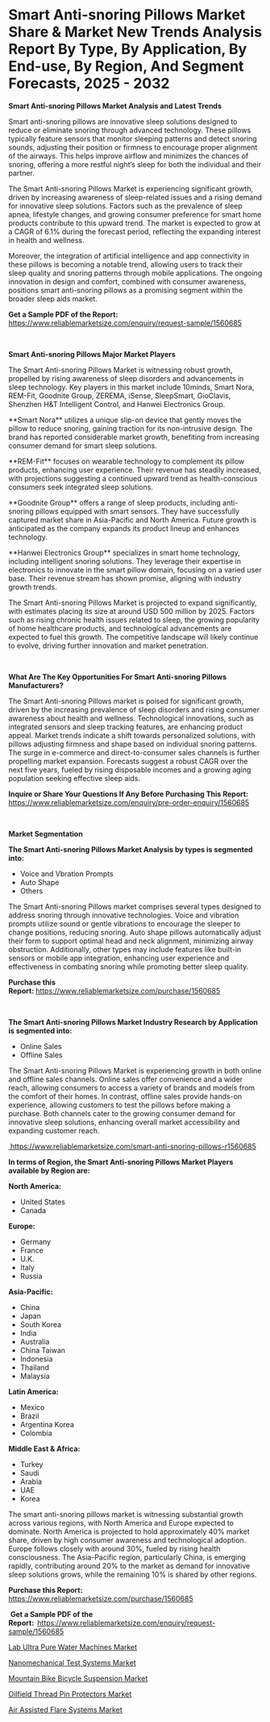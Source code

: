 <p><h1>Smart Anti-snoring Pillows Market Share & Market New Trends Analysis Report By Type, By Application, By End-use, By Region, And Segment Forecasts, 2025 - 2032</h1></p><p><strong>Smart Anti-snoring Pillows Market Analysis and Latest Trends</strong></p>
<p><p>Smart anti-snoring pillows are innovative sleep solutions designed to reduce or eliminate snoring through advanced technology. These pillows typically feature sensors that monitor sleeping patterns and detect snoring sounds, adjusting their position or firmness to encourage proper alignment of the airways. This helps improve airflow and minimizes the chances of snoring, offering a more restful night’s sleep for both the individual and their partner.</p><p>The Smart Anti-snoring Pillows Market is experiencing significant growth, driven by increasing awareness of sleep-related issues and a rising demand for innovative sleep solutions. Factors such as the prevalence of sleep apnea, lifestyle changes, and growing consumer preference for smart home products contribute to this upward trend. The market is expected to grow at a CAGR of 6.1% during the forecast period, reflecting the expanding interest in health and wellness. </p><p>Moreover, the integration of artificial intelligence and app connectivity in these pillows is becoming a notable trend, allowing users to track their sleep quality and snoring patterns through mobile applications. The ongoing innovation in design and comfort, combined with consumer awareness, positions smart anti-snoring pillows as a promising segment within the broader sleep aids market.</p></p>
<p><strong>Get a Sample PDF of the Report:&nbsp;</strong> <a href="https://www.reliablemarketsize.com/enquiry/request-sample/1560685?utm_campaign=1879&utm_medium=2&utm_source=Github&utm_content=ia&utm_term=28022025&utm_id=smart-anti-snoring-pillows">https://www.reliablemarketsize.com/enquiry/request-sample/1560685</a></p>
<p>&nbsp;</p>
<p><strong>Smart Anti-snoring Pillows Major Market Players</strong></p>
<p><p>The Smart Anti-snoring Pillows Market is witnessing robust growth, propelled by rising awareness of sleep disorders and advancements in sleep technology. Key players in this market include 10minds, Smart Nora, REM-Fit, Goodnite Group, ZEREMA, iSense, SleepSmart, GioClavis, Shenzhen H&T Intelligent Control, and Hanwei Electronics Group.</p><p>**Smart Nora** utilizes a unique slip-on device that gently moves the pillow to reduce snoring, gaining traction for its non-intrusive design. The brand has reported considerable market growth, benefiting from increasing consumer demand for smart sleep solutions. </p><p>**REM-Fit** focuses on wearable technology to complement its pillow products, enhancing user experience. Their revenue has steadily increased, with projections suggesting a continued upward trend as health-conscious consumers seek integrated sleep solutions.</p><p>**Goodnite Group** offers a range of sleep products, including anti-snoring pillows equipped with smart sensors. They have successfully captured market share in Asia-Pacific and North America. Future growth is anticipated as the company expands its product lineup and enhances technology.</p><p>**Hanwei Electronics Group** specializes in smart home technology, including intelligent snoring solutions. They leverage their expertise in electronics to innovate in the smart pillow domain, focusing on a varied user base. Their revenue stream has shown promise, aligning with industry growth trends.</p><p>The Smart Anti-snoring Pillows Market is projected to expand significantly, with estimates placing its size at around USD 500 million by 2025. Factors such as rising chronic health issues related to sleep, the growing popularity of home healthcare products, and technological advancements are expected to fuel this growth. The competitive landscape will likely continue to evolve, driving further innovation and market penetration.</p></p>
<p>&nbsp;</p>
<p><strong>What Are The Key Opportunities For Smart Anti-snoring Pillows Manufacturers?</strong></p>
<p><p>The Smart Anti-snoring Pillows market is poised for significant growth, driven by the increasing prevalence of sleep disorders and rising consumer awareness about health and wellness. Technological innovations, such as integrated sensors and sleep tracking features, are enhancing product appeal. Market trends indicate a shift towards personalized solutions, with pillows adjusting firmness and shape based on individual snoring patterns. The surge in e-commerce and direct-to-consumer sales channels is further propelling market expansion. Forecasts suggest a robust CAGR over the next five years, fueled by rising disposable incomes and a growing aging population seeking effective sleep aids.</p></p>
<p><strong>Inquire or Share Your Questions If Any Before Purchasing This Report:</strong> <a href="https://www.reliablemarketsize.com/enquiry/pre-order-enquiry/1560685?utm_campaign=1879&utm_medium=2&utm_source=Github&utm_content=ia&utm_term=28022025&utm_id=smart-anti-snoring-pillows">https://www.reliablemarketsize.com/enquiry/pre-order-enquiry/1560685</a></p>
<p>&nbsp;</p>
<p><strong>Market Segmentation</strong></p>
<p><strong>The Smart Anti-snoring Pillows Market Analysis by types is segmented into:</strong></p>
<p><ul><li>Voice and Vbration Prompts</li><li>Auto Shape</li><li>Others</li></ul></p>
<p><p>The Smart Anti-snoring Pillows market comprises several types designed to address snoring through innovative technologies. Voice and vibration prompts utilize sound or gentle vibrations to encourage the sleeper to change positions, reducing snoring. Auto shape pillows automatically adjust their form to support optimal head and neck alignment, minimizing airway obstruction. Additionally, other types may include features like built-in sensors or mobile app integration, enhancing user experience and effectiveness in combating snoring while promoting better sleep quality.</p></p>
<p><strong>Purchase this Report:&nbsp;</strong><a href="https://www.reliablemarketsize.com/purchase/1560685?utm_campaign=1879&utm_medium=2&utm_source=Github&utm_content=ia&utm_term=28022025&utm_id=smart-anti-snoring-pillows">https://www.reliablemarketsize.com/purchase/1560685</a></p>
<p>&nbsp;</p>
<p><strong>The Smart Anti-snoring Pillows Market Industry Research by Application is segmented into:</strong></p>
<p><ul><li>Online Sales</li><li>Offline Sales</li></ul></p>
<p><p>The Smart Anti-snoring Pillows Market is experiencing growth in both online and offline sales channels. Online sales offer convenience and a wider reach, allowing consumers to access a variety of brands and models from the comfort of their homes. In contrast, offline sales provide hands-on experience, allowing customers to test the pillows before making a purchase. Both channels cater to the growing consumer demand for innovative sleep solutions, enhancing overall market accessibility and expanding customer reach.</p></p>
<p><a href="https://www.reliablemarketsize.com/smart-anti-snoring-pillows-r1560685?utm_campaign=1879&utm_medium=2&utm_source=Github&utm_content=ia&utm_term=28022025&utm_id=smart-anti-snoring-pillows">&nbsp;https://www.reliablemarketsize.com/smart-anti-snoring-pillows-r1560685</a></p>
<p><strong>In terms of Region, the Smart Anti-snoring Pillows Market Players available by Region are:</strong></p>
<p>
    <p> <strong> North America: </strong>
        <ul>
            <li>United States</li>
            <li>Canada</li>
        </ul>
        </p> 
    <p> <strong> Europe: </strong>
        <ul>
            <li>Germany</li>
            <li>France</li>
            <li>U.K.</li>
            <li>Italy</li>
            <li>Russia</li>
        </ul>
        </p> 
    <p> <strong> Asia-Pacific: </strong>
        <ul>
            <li>China</li>
            <li>Japan</li>
            <li>South Korea</li>
            <li>India</li>
            <li>Australia</li>
            <li>China Taiwan</li>
            <li>Indonesia</li>
            <li>Thailand</li>
            <li>Malaysia</li>
        </ul>
        </p> 
    <p> <strong> Latin America: </strong>
        <ul>
            <li>Mexico</li>
            <li>Brazil</li>
            <li>Argentina Korea</li>
            <li>Colombia</li>
        </ul>
        </p> 
    <p> <strong> Middle East & Africa: </strong>
        <ul>
            <li>Turkey</li>
            <li>Saudi</li>
            <li>Arabia</li>
            <li>UAE</li>
            <li>Korea</li>
        </ul>
    </p>
    </p>
<p><p>The smart anti-snoring pillows market is witnessing substantial growth across various regions, with North America and Europe expected to dominate. North America is projected to hold approximately 40% market share, driven by high consumer awareness and technological adoption. Europe follows closely with around 30%, fueled by rising health consciousness. The Asia-Pacific region, particularly China, is emerging rapidly, contributing around 20% to the market as demand for innovative sleep solutions grows, while the remaining 10% is shared by other regions.</p></p>
<p><strong>Purchase this Report: </strong><a href="https://www.reliablemarketsize.com/purchase/1560685?utm_campaign=1879&utm_medium=2&utm_source=Github&utm_content=ia&utm_term=28022025&utm_id=smart-anti-snoring-pillows">https://www.reliablemarketsize.com/purchase/1560685</a></p>
<p>&nbsp;<strong>Get a Sample PDF of the Report:&nbsp;&nbsp;</strong><a href="https://www.reliablemarketsize.com/enquiry/request-sample/1560685?utm_campaign=1879&utm_medium=2&utm_source=Github&utm_content=ia&utm_term=28022025&utm_id=smart-anti-snoring-pillows">https://www.reliablemarketsize.com/enquiry/request-sample/1560685</a></p>
<p><strong></strong></p>
<p><p><a href="https://github.com/rigelciara0p/Market-Research-Report-List-1/blob/main/lab-ultra-pure-water-machines-market.md?utm_campaign=1879&utm_medium=2&utm_source=Github&utm_content=ia&utm_term=28022025&utm_id=smart-anti-snoring-pillows">Lab Ultra Pure Water Machines Market</a></p><p><a href="https://github.com/jamesgomez337/Market-Research-Report-List-1/blob/main/nanomechanical-test-systems-market.md?utm_campaign=1879&utm_medium=2&utm_source=Github&utm_content=ia&utm_term=28022025&utm_id=smart-anti-snoring-pillows">Nanomechanical Test Systems Market</a></p><p><a href="https://github.com/porstheftyux/Market-Research-Report-List-1/blob/main/mountain-bike-bicycle-suspension-market.md?utm_campaign=1879&utm_medium=2&utm_source=Github&utm_content=ia&utm_term=28022025&utm_id=smart-anti-snoring-pillows">Mountain Bike Bicycle Suspension Market</a></p><p><a href="https://github.com/normiaooghe3/Market-Research-Report-List-1/blob/main/oilfield-thread-pin-protectors-market.md?utm_campaign=1879&utm_medium=2&utm_source=Github&utm_content=ia&utm_term=28022025&utm_id=smart-anti-snoring-pillows">Oilfield Thread Pin Protectors Market</a></p><p><a href="https://github.com/samesdufloiw/Market-Research-Report-List-1/blob/main/air-assisted-flare-systems-market.md?utm_campaign=1879&utm_medium=2&utm_source=Github&utm_content=ia&utm_term=28022025&utm_id=smart-anti-snoring-pillows">Air Assisted Flare Systems Market</a></p></p>